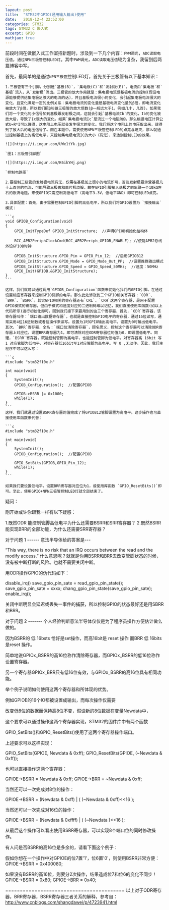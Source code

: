 ```yaml
---
layout: post
title:  "STM32中GPIO(通用输入输出)使用"
date:   2018-12-4 22:52:00
categories: STM32
tags: STM32 C 嵌入式
excerpt: GPIO
mathjax: true
---
```


前段时间在做嵌入式工作室招新题时，涉及到一下几个内容：`PWM调光`，`ADC读取电压值`，`通过NPN三极管控制LED灯`。其中`PWM调光`，`ADC读取电压值`较为复杂，我留到后两篇博客中写。

首先，最简单的是通过`NPN三极管`控制LED灯，首先关于三极管有以下基本知识：

    1.三极管有三个引脚，分别是`基极(B)`，`集电极(C)`和`发射极(E)`。电流由`集电极`和`基极`流入，从`发射极`流出。三极管的放大作用就是：集电极电流受基极电流的控制(假设电源能够提供给集电极足够大的电流的话)，并且基极电流很小的变化，会引起集电极电流很大的变化，且变化满足一定的比例关系：集电极电流的变化量是基极电流变化量的β倍，即电流变化被放大了β倍，所以我们把β叫做三极管的放大倍数(β一般远大于1，例如几十，几百)。如果我们将一个变化的小信号加到基极跟发射极之间，这就会引起`基极电流Ib`的变化，Ib的变化被放大后，导致了Ic很大的变化。如果`集电极电流Ic`是流过一个电阻R的，那么根据电压计算公式U=R*I可以算得，这电阻上电压就会发生很大的变化。我们将这个电阻上的电压取出来，就得到了放大后的电压信号了。而在本题中，需要使用NPN三极管控制LED的点亮与熄灭，那么就通过控制基极上的高低电平，来控制集电极电流IC的大小（有无），来达到控制LED的效果。

	![](https://i.imgur.com/UWe1tYk.jpg)

	`图1：三极管引脚图`

	![](https://i.imgur.com/K6ikYHj.png)

	`控制电路图`

	2.要控制三级管的发射极电流有无，仅需在基极加上很小的电流即可，否则发射极要承受基极几十上百倍的电流，可能导致三极管和单片机烧毁。故在GPIO引脚接入基极之前串联一个10kΩ左右的限流电阻，来使GPIO只需控制高低电平（高电平3.3V，低电平GND）即可控制LED点亮。

	3.具体配置：首先，由于需要控制GPIO引脚的高低电平，所以我们将GPIO设置为 `推挽输出` 模式：

	```c
	void GPIOB_Configuration(void)
	{
		GPIO_InitTypeDef GPIOB_InitStructure;  //声明GPIOB初始化结构体

		RCC_APB2PeriphClockCmd(RCC_APB2Periph_GPIOB,ENABLE); //使能APB2总线外设GPIOB时钟

		GPIOB_InitStructure.GPIO_Pin = GPIO_Pin_12;  //启用GPIOB12
		GPIOB_InitStructure.GPIO_Mode = GPIO_Mode_Out_PP;  //设置推挽输出模式
		GPIOB_InitStructure.GPIO_Speed = GPIO_Speed_50MHz;  //速度：50MHz
		GPIO_Init(GPIOB,&GPIO_InitStructure);
	}
	```

	这样，我们就可以通过调用`GPIOB_Configuration`函数来初始化我们的GPIO引脚。在通过设置相应寄存器来控制GPIO引脚的电平。那么此处涉及到三个GPIO相关寄存器：`ODR`、`BRR`、`BSRR`。其实GPIO相关的寄存器还有`CRL`、`CRH`这两个寄存器，是用于配置GPIO模式的寄存器，但由于模式和速度对应的二进制码难以记忆，我们直接使用库函数(如以上代码所示)进行初始化即可。回到我们接下来要用到的这三个寄存器，首先，`ODR`寄存器，该寄存器叫作：`端口输出数据寄存器`，也就是直接控制GPIO电平的寄存器，通过16位读写，通常采用4位16进制数或者位操作来读写。设置为1时GPIO输出高电平，设置为0时输出低电平。其次，`BRR`寄存器，全名：`端口位清除寄存器`，顾名思义，控制这个寄存器可以清除ODR寄存器上对应位。设置BRR寄存器为1，即可清除对应ODR寄存器位的值为0，即设置低电平。同理，`BSRR`寄存器，既能控制管脚为高电平，也能控制管脚为低电平。对寄存器高 16bit 写1 对应管脚为低电平，对寄存器低16bit写1对应管脚为高电平。写 0 ,无动作。因此，我们主程序中可以这么写：

	```c
	#include "stm32f10x.h"

	int main(void)
	{
		SystemInit();
		GPIOB_Configuration();  //配置GPIOB

		GPIOB->BSRR |= 0x1000;
		while(1);
	}
	```
	这样，我们就通过设置BSRR寄存器的值完成了将GPIOB12管脚设置为高电平。这步操作也可直接使用库函数来代替：

	```c
	#include "stm32f10x.h"

	int main(void)
	{
		SystemInit();
		GPIOB_Configuration();  //配置GPIOB

		GPIO_SetBits(GPIOB,GPIO_Pin_12);
		while(1);
	}
	```

	如果我们要设置低电平，设置BRR寄存器对应位为1，或使用库函数 `GPIO_ResetBits()`即可。至此，使用GPIO+NPN三极管控制LED灯就全部结束了。


疑问：

刚开始或许你跟我一样有以下疑惑：

1.既然ODR 能控制管脚高低电平为什么还需要BSRR和SRR寄存器？
2.既然BSRR能实现BRR的全部功能，为什么还需要SRR寄存器？

对于问题 1 ------ 意法半导体给的答案是---

“This way, there is no risk that an IRQ occurs between the read and the modify access.”
什么意思呢？就就是你用BSRR和BRR去改变管脚状态的时候，没有被中断打断的风险。也就不需要关闭中断。

用ODR操作GPIO的伪代码如下：

disable_irq()
save_gpio_pin_sate = read_gpio_pin_state();
save_gpio_pin_sate = xxxx;
chang_gpio_pin_state(save_gpio_pin_sate);
enable_irq();

关闭中断明显会延迟或丢失一事件的捕获，所以控制GPIO的状态最好还是用SBRR和BRR。



对于问题 2 ------- 个人经验判断意法半导体仅仅是为了程序员操作方便估计做么做的。

因为BSRR的 低 16bsts 恰好是set操作，而高16bit是 reset 操作 而BRR 低 16bits 是reset 操作。

简单地说GPIOx_BSRR的高16位称作清除寄存器，而GPIOx_BSRR的低16位称作设置寄存器。

另一个寄存器GPIOx_BRR只有低16位有效，与GPIOx_BSRR的高16位具有相同功能。

举个例子说明如何使用这两个寄存器和所体现的优势。

例如GPIOE的16个IO都被设置成输出，而每次操作仅需要

改变低8位的数据而保持高8位不变，假设新的8位数据在变量Newdata中，

这个要求可以通过操作这两个寄存器实现，STM32的固件库中有两个函数

GPIO_SetBits()和GPIO_ResetBits()使用了这两个寄存器操作端口。

上述要求可以这样实现：

GPIO_SetBits(GPIOE, Newdata & 0xff);
GPIO_ResetBits(GPIOE, (~Newdata & 0xff));

也可以直接操作这两个寄存器：

GPIOE->BSRR = Newdata & 0xff;
GPIOE->BRR = ~Newdata & 0xff;

当然还可以一次完成对8位的操作：

GPIOE->BSRR = (Newdata & 0xff) | ( (~Newdata & 0xff)<<16 );

当然还可以一次完成对16位的操作：

GPIOE->BSRR = (Newdata & 0xffff) | ( (~Newdata )<<16 );

从最后这个操作可以看出使用BSRR寄存器，可以实现8个端口位的同时修改操作。

有人问是否BSRR的高16位是多余的，请看下面这个例子：

假如你想在一个操作中对GPIOE的位7置'1'，位6置'0'，则使用BSRR非常方便： 
  GPIOE->BSRR = 0x400080; 

如果没有BSRR的高16位，则要分2次操作，结果造成位7和位6的变化不同步！ 
  GPIOE->BSRR = 0x80; 
  GPIOE->BRR = 0x40;



=========================================
以上对于ODR寄存器，BRR寄存器，BSRR寄存器三者关系的解释，参考自：http://www.cnblogs.com/shangdawei/p/4723941.html